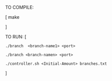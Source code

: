 
TO COMPILE:

[
	make

]

TO RUN:
[

	./branch  <branch-name1> <port>  
	
	./branch <branch-namen> <port>  
	
	./controller.sh <Initial-Amount> branches.txt
	
]
